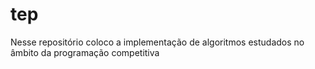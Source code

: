 # tep

Nesse repositório coloco a implementação de algoritmos estudados no âmbito da programação competitiva  
